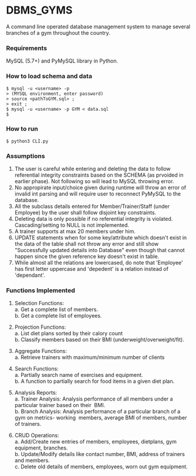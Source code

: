 # DBMS_GYMS
A command line operated database management system to manage several branches of a gym throughout the country.

### Requirements

MySQL (5.7+) and PyMySQL library in Python. 

### How to load schema and data

```
$ mysql -u <username> -p 
> (MYSQL environment, enter password)
> source <pathToGYM.sql> ; 
> exit ; 
$ mysql -u <username> -p GYM < data.sql
$ 
```

### How to run

```
$ python3 CLI.py
```

### Assumptions

1. The user is careful while entering and deleting the data to follow referential integrity constraints based on the SCHEMA (as prvoided in earlier phase). Not following so will lead to MySQL throwing error.
2. No appropirate input/choice given during runtime will throw an error of invalid int parsing and will require user to reconnect PyMySQL to the database.
3. All the subclass details entered for Member/Trainer/Staff (under Employee) by the user shall follow disjoint key constraints.
4. Deleting data is only possible if no referential integrity is violated. Cascading/setting to NULL is not implemented.
5. A trainer supports at max 20 members under him.
6. UPDATE statements when for some key/attribute which doesn't exist in the data of the table shall not throw any error and still show "Successfully updated details into Database" even though that cannot happen since the given reference key doesn't exist in table. 
7. While almost all the relations are lowercased, do note that 'Employee' has first letter uppercase and 'depedent' is a relation instead of 'dependant'. 


### Functions Implemented
1. Selection Functions:\
  a. Get a complete list of members.\
  b. Get a complete list of employees.
  
2. Projection Functions:\
  a. List diet plans sorted by their calory count\
  b. Classify members based on their BMI (underweight/overweight/fit).

3. Aggregate Functions: \
  a. Retrieve trainers with maximum/minimum number of clients

4. Search Functions:\
  a. Partially search name of exercises and equipment.\
  b. A function to partially search for food items in a given diet plan.
  
 5. Analysis Reports:\
  a. Trainer Analysis: Analysis performance of all members under a particular trainer based on their          &nbsp;BMI.\
  b. Branch Analysis: Analysis performance of a particular branch of a gym on metrics- working                &nbsp;members, average BMI of members, number of trainers.
 
 6. CRUD Operations:\
   a. Add/Create new entries of members, employees, dietplans, gym equipment, branches.\
   b. Update/Modify details like contact number, BMI, address of trainers and members.\
   c. Delete old details of members, employees, worn out gym equipment.
